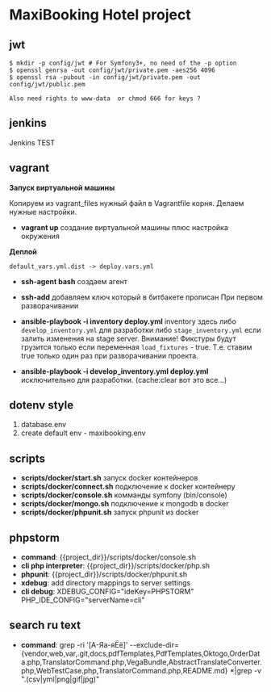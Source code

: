 MaxiBooking Hotel project
========================

jwt
--------
    $ mkdir -p config/jwt # For Symfony3+, no need of the -p option
    $ openssl genrsa -out config/jwt/private.pem -aes256 4096
    $ openssl rsa -pubout -in config/jwt/private.pem -out config/jwt/public.pem
    
    Also need rights to www-data  or chmod 666 for keys ?
    
    

jenkins
--------
Jenkins TEST

vagrant
-------
**Запуск виртуальной машины**

Копируем из vagrant_files нужный файл в Vagrantfile корня.
Делаем нужные настройки.

* **vagrant up** создание виртуальной машины плюс настройка окружения

**Деплой**

 `default_vars.yml.dist -> deploy.vars.yml`
 
* **ssh-agent bash** создаем агент
* **ssh-add** добавляем ключ который в битбакете прописан
При первом разворачивании 
* **ansible-playbook -i inventory deploy.yml** inventory здесь либо `develop_inventory.yml` 
  для разработки либо `stage_inventory.yml` если залить изменения на stage server.
Внимание! Фикстуры будут грузится только если переменная `load_fixtures` - true.
Т.е. ставим true только один раз при разворачивании проекта.

* **ansible-playbook -i develop_inventory.yml deploy.yml** исключительно для разработки. (cache:clear вот это все...) 

 
dotenv style
-------
1. database.env
2. create default env - maxibooking.env

scripts
-------
* **scripts/docker/start.sh** запуск docker контейнеров
* **scripts/docker/connect.sh** подключение к docker контейнеру
* **scripts/docker/console.sh** комманды symfony (bin/console)
* **scripts/docker/mongo.sh** подключение к mongodb в docker
* **scripts/docker/phpunit.sh** запуск phpunit из docker


phpstorm
--------
* **command**: {{project_dir}}/scripts/docker/console.sh
* **cli php interpreter**: {{project_dir}}/scripts/docker/php.sh
* **phpunit**: {{project_dir}}/scripts/docker/phpunit.sh
* **xdebug**: add directory mappings to server settings
* **cli debug**: XDEBUG_CONFIG="ideKey=PHPSTORM" PHP_IDE_CONFIG="serverName=cli"

search ru text
---------
* **command**: grep -ri '[А-Яа-яЁё]' --exclude-dir={vendor,web,var,.git,docs,pdfTemplates,PdfTemplates,Oktogo,OrderData.php,TranslatorCommand.php,VegaBundle,AbstractTranslateConverter.php,WebTestCase.php,TranslatorCommand.php,README.md} *|grep -v "\.\(csv\|yml\|png\|gif\|jpg\)"